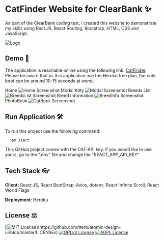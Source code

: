 # CatFinder Website for ClearBank ✨

As part of the ClearBank coding test, I created this website to demonstrate my skills using Rect.JS, React Routing, Bootstrap, HTML, CSS and JavaScript.

![Logo](https://clearbankcatapp.herokuapp.com/static/media/logoN.dd1eda42.svg)

## Demo 🧪

The application is reachable online using the following link: [CatFinder](https://clearbankcatapp.herokuapp.com/). Please be aware that as this application use the Heroku free plan, the cold boot can be around 10-15 seconds at worst.

Home
![Home Screenshot](https://i.ibb.co/HVTbGmS/home-page.png)
Modal Kitty
![Modal Screenshot](https://i.ibb.co/tKVFt3t/modal-kitty.png)
Breeds List
![BreedsList Screenshot](https://i.ibb.co/1ZxFd4G/catList.png)
Breed Information
![BreedInfo Screenshot](https://i.ibb.co/PN1nTcf/catInfo.png)
PhotoBook
![CatBook Screenshot](https://i.ibb.co/126Lsm5/photo-Book.png)

## Run Application 🛠

To run this project use the following command:

```bash
  npm start
```

This GitHub project comes with the CAT-API key. If you would like to use yours, go to the ".env" file and change the "REACT_APP_API_KEY"

## Tech Stack 👓

**Client:** React.JS, React BootStrap, Axios, dotenv, React Infinite Scroll, React World Flags

**Deployment:** Heroku

## License ⚖

[![MIT License](https://img.shields.io/apm/l/atomic-design-ui.svg?)](https://github.com/tterb/atomic-design-ui/blob/master/LICENSEs)
[![GPLv3 License](https://img.shields.io/badge/License-GPL%20v3-yellow.svg)](https://opensource.org/licenses/)
[![AGPL License](https://img.shields.io/badge/license-AGPL-blue.svg)](http://www.gnu.org/licenses/agpl-3.0)

